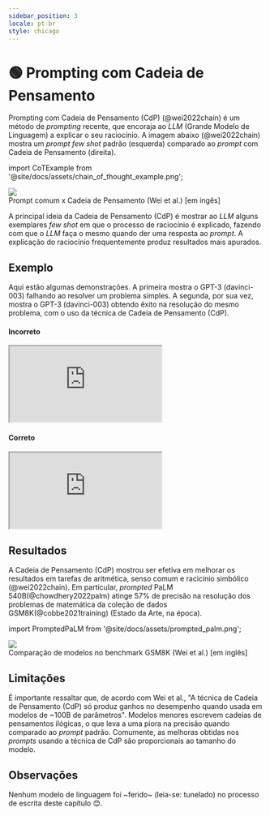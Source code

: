 ```yaml
---
sidebar_position: 3
locale: pt-br
style: chicago
---
```


# 🟢 Prompting com Cadeia de Pensamento

Prompting com Cadeia de Pensamento (CdP) (@wei2022chain) é um método de *prompting* recente, que encoraja ao *LLM* (Grande Modelo de Linguagem) a explicar o seu raciocínio. A imagem abaixo (@wei2022chain) mostra um *prompt few shot* padrão (esquerda) comparado ao *prompt* com Cadeia de Pensamento (direita).


import CoTExample from '@site/docs/assets/chain_of_thought_example.png';

<div style={{textAlign: 'center'}}>
  <img src={CoTExample} style={{width: "750px"}} />
</div>

<div style={{textAlign: 'center'}}>
Prompt comum x Cadeia de Pensamento (Wei et al.) [em ingês]
</div>

A principal ideia da Cadeia de Pensamento (CdP) é mostrar ao *LLM* alguns exemplares *few shot* em que o processo de raciocínio é explicado, fazendo com que o *LLM* faça o mesmo quando der uma resposta ao *prompt*. A explicação do raciocínio frequentemente produz resultados mais apurados.

## Exemplo

Aqui estão algumas demonstrações. A primeira mostra o GPT-3 (davinci-003) falhando ao resolver um problema simples. A segunda, por sua vez, mostra o GPT-3 (davinci-003)
obtendo êxito na resolução do mesmo problema, com o uso da técnica de Cadeia de Pensamento (CdP).

#### Incorreto

<iframe
    src="https://embed.learnprompting.org/embed?config=eyJ0b3BQIjowLCJ0ZW1wZXJhdHVyZSI6MCwibWF4VG9rZW5zIjoyNTYsIm91dHB1dCI6Ik9w5%2BNvIDEuIiwicHJvbXB0IjoiQ29uc2lkZXJhbmRvIGFzIG9w5%2FVlcyBhYmFpeG8sIHF1YWwg6SBhIGZvcm1hIG1haXMgcuFwaWRhIGRlIGNoZWdhciBhbyB0cmFiYWxobz9cblxuT3Dn428gMTogcGVndWUgdW0g9G5pYnVzIGRlIDEwMDAgbWludXRvcywgZGVwb2lzIHVtIHRyZW0gZGUgbWVpYSBob3JhIGUsIGZpbmFsbWVudGUsIHVtIHBhc3NlaW8gZGUgYmljaWNsZXRhIGRlIDEwIG1pbnV0b3MuXG5cbk9w5%2BNvIDI6IHBlZ3VlIHVtIPRuaWJ1cyBkZSA4MDAgbWludXRvcywgZGVwb2lzIHVtYSBob3JhIGRlIHRyZW0gZSwgZmluYWxtZW50ZSwgdW0gcGFzc2VpbyBkZSBiaWNpY2xldGEgZGUgMzAgbWludXRvcy4iLCJtb2RlbCI6InRleHQtZGF2aW5jaS0wMDMifQ%3D%3D"
    style={{width:"100%", height:"500px", border:"0", borderRadius:"4px", overflow:"hidden"}}
    sandbox="allow-forms allow-modals allow-popups allow-presentation allow-same-origin allow-scripts"
></iframe>

#### Correto

<iframe
    src="https://embed.learnprompting.org/embed?config=eyJ0b3BQIjowLCJ0ZW1wZXJhdHVyZSI6MCwibWF4VG9rZW5zIjoyNTYsIm91dHB1dCI6IkEgb3Dn428gMSBsZXZhcuEgMTAwMCszMCsxMCA9IDEwNDAgbWludXRvcy5cbkEgb3Dn428gMiBsZXZhcuEgODAwKzYwKzMwID0gODkwIG1pbnV0b3MuXG5Db21vIGEgT3Dn428gMiBsZXZhIDg5MCBtaW51dG9zIGUgYSBPcOfjbyAxIGxldmEgMS4wNDAgbWludXRvcywgYSBPcOfjbyAyIOkgbWFpcyBy4XBpZGEuIiwicHJvbXB0IjoiQ29uc2lkZXJhbmRvIGFzIG9w5%2FVlcyBhYmFpeG8sIHF1YWwg6SBhIGZvcm1hIG1haXMgcuFwaWRhIGRlIGNoZWdhciBhbyB0cmFiYWxobz9cblxuT3Dn428gMTogcGVndWUgdW0g9G5pYnVzIGRlIDEwIG1pbnV0b3MsIGRlcG9pcyB1bSD0bmlidXMgZGUgNDAgbWludXRvcyBlLCBmaW5hbG1lbnRlLCB1bSB0cmVtIGRlIDEwIG1pbnV0b3MuXG5cbk9w5%2BNvIDI6IHBlZ3VlIHVtIHRyZW0gZGUgOTAgbWludXRvcywgZGVwb2lzIHVtIHBhc3NlaW8gZGUgYmljaWNsZXRhIGRlIDQ1IG1pbnV0b3MgZSwgZmluYWxtZW50ZSwgdW0g9G5pYnVzIGRlIDEwIG1pbnV0b3MuXG5cbkEgb3Dn428gMSBsZXZhcuEgMTArNDArMTA9NjAgbWludXRvcy4gQSBvcOfjbyAyIGxldmFy4SA5MCs0NSsxMD0xNDUgbWludXRvcy5cbkNvbW8gYSBvcOfjbyAxIGxldmEgNjAgbWludXRvcyBlIGEgb3Dn428gMiBsZXZhIDE0NSBtaW51dG9zLCBhIG9w5%2BNvIDEg6SBtYWlzIHLhcGlkYS5cblxuQ29uc2lkZXJhbmRvIGFzIG9w5%2FVlcyBhYmFpeG8sIHF1YWwg6SBhIGZvcm1hIG1haXMgcuFwaWRhIGRlIGNoZWdhciBhbyB0cmFiYWxobz9cblxuT3Dn428gMTogcGVndWUgdW0g9G5pYnVzIGRlIDEwMDAgbWludXRvcywgZGVwb2lzIHVtIHRyZW0gZGUgbWVpYSBob3JhIGUsIGZpbmFsbWVudGUsIHVtIHBhc3NlaW8gZGUgYmljaWNsZXRhIGRlIDEwIG1pbnV0b3MuXG5cbk9w5%2BNvIDI6IHBlZ3VlIHVtIPRuaWJ1cyBkZSA4MDAgbWludXRvcywgZGVwb2lzIHVtYSBob3JhIGRlIHRyZW0gZSwgZmluYWxtZW50ZSwgdW0gcGFzc2VpbyBkZSBiaWNpY2xldGEgZGUgMzAgbWludXRvcy4iLCJtb2RlbCI6InRleHQtZGF2aW5jaS0wMDMifQ%3D%3D"
    style={{width:"100%", height:"500px", border:"0", borderRadius:"4px", overflow:"hidden"}}
    sandbox="allow-forms allow-modals allow-popups allow-presentation allow-same-origin allow-scripts"
></iframe>

## Resultados

A Cadeia de Pensamento (CdP) mostrou ser efetiva em melhorar os resultados em tarefas de aritmética, senso comum e racicínio simbólico (@wei2022chain).
Em particular, *prompted* PaLM 540B(@chowdhery2022palm) atinge 57% de precisão na resolução dos problemas de matemática da coleção de dados GSM8K(@cobbe2021training) (Estado da Arte, na época).

import PromptedPaLM from '@site/docs/assets/prompted_palm.png';

<div style={{textAlign: 'center'}}>
  <img src={PromptedPaLM} style={{width: "300px"}} />
</div>

<div style={{textAlign: 'center'}}>
Comparação de modelos no benchmark GSM8K (Wei et al.) [em inglês]
</div>

## Limitações

É importante ressaltar que, de acordo com Wei et al., "A técnica de Cadeia de Pensamento (CdP) só produz ganhos no desempenho quando usada em modelos de ~100B de parâmetros". Modelos menores escrevem cadeias de pensamentos ilógicas, o que leva a uma piora na precisão quando comparado ao *prompt* padrão. Comumente, as melhoras obtidas nos *prompts* usando a técnica de CdP são proporcionais ao tamanho do modelo.


## Observações

Nenhum modelo de linguagem foi ~ferido~ (leia-se: tunelado) no processo de escrita deste capítulo 😊.